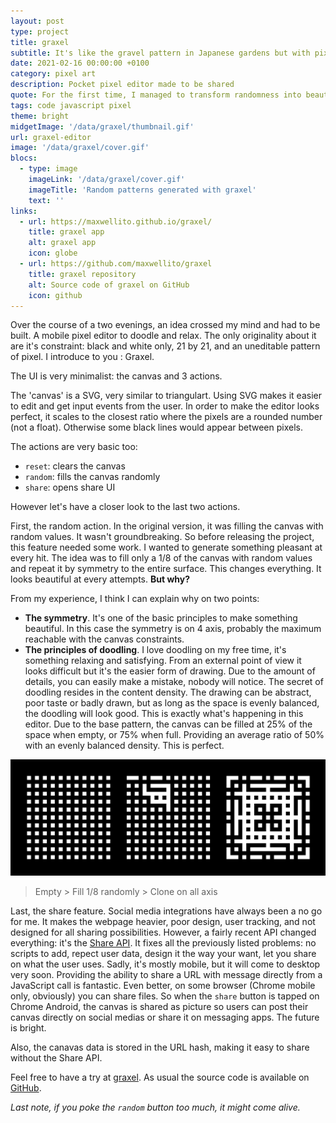 ```yaml
---
layout: post
type: project
title: graxel
subtitle: It's like the gravel pattern in Japanese gardens but with pixels.
date: 2021-02-16 00:00:00 +0100
category: pixel art
description: Pocket pixel editor made to be shared
quote: For the first time, I managed to transform randomness into beauty, at every attempts.
tags: code javascript pixel
theme: bright
midgetImage: '/data/graxel/thumbnail.gif'
url: graxel-editor
image: '/data/graxel/cover.gif'
blocs:
  - type: image
    imageLink: '/data/graxel/cover.gif'
    imageTitle: 'Random patterns generated with graxel'
    text: ''
links:
  - url: https://maxwellito.github.io/graxel/
    title: graxel app
    alt: graxel app
    icon: globe
  - url: https://github.com/maxwellito/graxel
    title: graxel repository
    alt: Source code of graxel on GitHub
    icon: github
---
```


Over the course of a two evenings, an idea crossed my mind and had to be built. A mobile pixel editor to doodle and relax. The only originality about it are it's constraint: black and white only, 21 by 21, and an uneditable pattern of pixel. I introduce to you : Graxel.

The UI is very minimalist: the canvas and 3 actions.

The 'canvas' is a SVG, very similar to triangulart. Using SVG makes it easier to edit and get input events from the user. In order to make the editor looks perfect, it scales to the closest ratio where the pixels are a rounded number (not a float). Otherwise some black lines would appear between pixels.

The actions are very basic too:

- `reset`: clears the canvas
- `random`: fills the canvas randomly
- `share`: opens share UI

However let's have a closer look to the last two actions.

First, the random action. In the original version, it was filling the canvas with random values. It wasn't groundbreaking. So before releasing the project, this feature needed some work. I wanted to generate something pleasant at every hit. The idea was to fill only a 1/8 of the canvas with random values and repeat it by symmetry to the entire surface. This changes everything. It looks beautiful at every attempts. **But why?**

From my experience, I think I can explain why on two points:

- **The symmetry**. It's one of the basic principles to make something beautiful. In this case the symmetry is on 4 axis, probably the maximum reachable with the canvas constraints.
- **The principles of doodling**. I love doodling on my free time, it's something relaxing and satisfying. From an external point of view it looks difficult but it's the easier form of drawing. Due to the amount of details, you can easily make a mistake, nobody will notice. The secret of doodling resides in the content density. The drawing can be abstract, poor taste or badly drawn, but as long as the space is evenly balanced, the doodling will look good. This is exactly what's happening in this editor. Due to the base pattern, the canvas can be filled at 25% of the space when empty, or 75% when full. Providing an average ratio of 50% with an evenly balanced density. This is perfect.

![Steps representing the random workflow](/data/graxel/symmetry.png)

> Empty > Fill 1/8 randomly > Clone on all axis

Last, the share feature. Social media integrations have always been a no go for me. It makes the webpage heavier, poor design, user tracking, and not designed for all sharing possibilities. However, a fairly recent API changed everything: it's the [Share API](https://developer.mozilla.org/en-US/docs/Web/API/Navigator/share). It fixes all the previously listed problems: no scripts to add, repect user data, design it the way your want, let you share on what the user uses. Sadly, it's mostly mobile, but it will come to desktop very soon. Providing the ability to share a URL with message directly from a JavaScript call is fantastic. Even better, on some browser (Chrome mobile only, obviously) you can share files. So when the `share` button is tapped on Chrome Android, the canvas is shared as picture so users can post their canvas directly on social medias or share it on messaging apps. The future is bright.

Also, the canavas data is stored in the URL hash, making it easy to share without the Share API.

Feel free to have a try at [graxel](https://maxwellito.github.io/graxel). As usual the source code is available on [GitHub](https://github.com/maxwellito/graxel).

_Last note, if you poke the `random` button too much, it might come alive._
